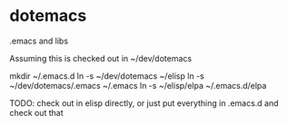 dotemacs
========

.emacs and libs

Assuming this is checked out in ~/dev/dotemacs

mkdir ~/.emacs.d
ln -s ~/dev/dotemacs ~/elisp
ln -s ~/dev/dotemacs/.emacs ~/.emacs
ln -s ~/elisp/elpa ~/.emacs.d/elpa


TODO: check out in elisp directly, or just put everything in .emacs.d
and check out that


